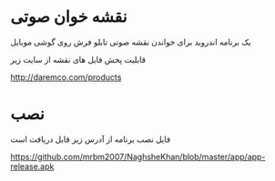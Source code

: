 نقشه خوان صوتی
==========
یک برنامه اندروید برای خواندن نقشه صوتی تابلو فرش روی گوشی موبایل


قابلیت پخش فایل های نقشه از سایت زیر

http://daremco.com/products

نصب
==========
فایل نصب برنامه از آدرس زیر قابل دریافت است

https://github.com/mrbm2007/NaghsheKhan/blob/master/app/app-release.apk
